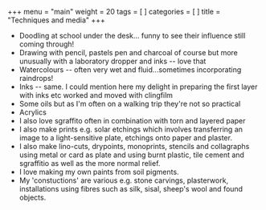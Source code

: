 +++
menu = "main"
weight = 20
tags = [ ]
categories = [ ]
title = "Techniques and media"
+++

* Doodling at school under the desk... funny to see their influence still coming through!
* Drawing with pencil, pastels pen and charcoal of course but more unusually with a laboratory dropper and inks -- love that
* Watercolours -- often very wet and fluid...sometimes incorporating raindrops!
* Inks -- same. I could mention here my delight in preparing the first layer with inks etc worked and moved with clingfilm
* Some oils but as I'm often on a walking trip they're not so practical
* Acrylics
* I also love sgraffito often in combination with torn and layered paper
* I also make prints e.g. solar etchings which involves transferring an image to a light-sensitive plate, etchings onto paper and plaster.
* I also make lino-cuts, drypoints, monoprints, stencils and collagraphs using metal or card as plate and using burnt plastic, tile cement and sgraffitio as well as the more normal relief.
* I love making my own paints from soil pigments.
* My 'constuctions' are various e.g. stone carvings, plasterwork, installations using fibres such as silk, sisal, sheep's wool and found objects. 
